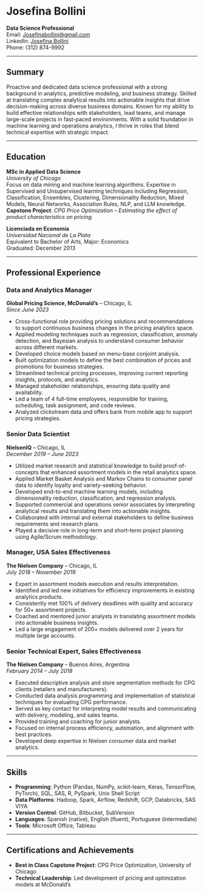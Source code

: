 # Josefina Bollini

**Data Science Professional**  
Email: [Josefinabollini@gmail.com](mailto:Josefinabollini@gmail.com)  
LinkedIn: [Josefina Bollini](https://www.linkedin.com/in/josefina-bollini)  
Phone: (312) 874-9992  

---

## Summary
Proactive and dedicated data science professional with a strong background in analytics, predictive modeling, and business strategy. Skilled at translating complex analytical results into actionable insights that drive decision-making across diverse business domains. Known for my ability to build effective relationships with stakeholders, lead teams, and manage large-scale projects in fast-paced environments. With a solid foundation in machine learning and operations analytics, I thrive in roles that blend technical expertise with strategic impact.

---

## Education

**MSc in Applied Data Science**  
*University of Chicago*  
Focus on data mining and machine learning algorithms. Expertise in Supervised and Unsupervised learning techniques including Regression, Classification, Ensembles, Clustering, Dimensionality Reduction, Mixed Models, Neural Networks, Association Rules, NLP, and LLM knowledge.  
**Capstone Project**: *CPG Price Optimization – Estimating the effect of product characteristics on pricing.*

**Licenciada en Economía**  
*Universidad Nacional de La Plata*  
Equivalent to Bachelor of Arts, Major: Economics  
Graduated: December 2013

---

## Professional Experience

### **Data and Analytics Manager**  
**Global Pricing Science, McDonald’s** – Chicago, IL  
*Since June 2023*  
- Cross-functional role providing pricing solutions and recommendations to support continuous business changes in the pricing analytics space.
- Applied modeling techniques such as regression, classification, anomaly detection, and Bayesian analysis to understand consumer behavior across different markets.
- Developed choice models based on menu-base conjoint analysis.
- Built optimization models to define the best combination of prices and promotions for business strategies.
- Streamlined technical pricing processes, improving current reporting insights, protocols, and analytics.
- Managed stakeholder relationships, ensuring data quality and availability.
- Led a team of 4 full-time employees, responsible for training, scheduling, task assignment, and code reviews.
- Analyzed clickstream data and offers bank from mobile app to support pricing strategies.

### **Senior Data Scientist**  
**NielsenIQ** – Chicago, IL  
*December 2019 – June 2023*  
- Utilized market research and statistical knowledge to build proof-of-concepts that enhanced assortment models in the retail analytics space.
- Applied Market Basket Analysis and Markov Chains to consumer panel data to identify loyalty and variety-seeking behavior.
- Developed end-to-end machine learning models, including dimensionality reduction, classification, and regression analysis.
- Supported commercial and operations senior associates by interpreting analytical results and translating them into actionable insights.
- Collaborated with internal and external stakeholders to define business requirements and research plans.
- Played a decisive role in long-term and short-term project planning using Agile/Scrum methodology.

### **Manager, USA Sales Effectiveness**  
**The Nielsen Company** – Chicago, IL  
*July 2018 – November 2019*  
- Expert in assortment models execution and results interpretation.
- Identified and led new initiatives for efficiency improvements in existing analytics products.
- Consistently met 100% of delivery deadlines with quality and accuracy for 50+ assortment projects.
- Coached and mentored junior analysts in translating assortment models into actionable business insights.
- Led a large engagement of 200+ models delivered over 2 years for multiple large accounts.

### **Senior Technical Expert, Sales Effectiveness**  
**The Nielsen Company** – Buenos Aires, Argentina  
*February 2014 – July 2018*  
- Executed descriptive analysis and store segmentation methods for CPG clients (retailers and manufacturers).
- Conducted data analysis programming and implementation of statistical techniques for evaluating CPG performance.
- Served as key contact for interpreting model results and communicating with delivery, modeling, and sales teams.
- Provided training and coaching for junior analysts.
- Focused on internal process efficiency, automation, and alignment with best practices.
- Developed deep expertise in Nielsen consumer data and market analytics.

---

## Skills

- **Programming**: Python (Pandas, NumPy, scikit-learn, Keras, TensorFlow, PyTorch), SQL, SAS, R, PySpark, Unix Shell Script  
- **Data Platforms**: Hadoop, Spark, Airflow, Redshift, GCP, Databricks, SAS VIYA  
- **Version Control**: GitHub, Bitbucket, SubVersion  
- **Languages**: Spanish (native), English (fluent), Portuguese (intermediate)  
- **Tools**: Microsoft Office, Tableau  

---

## Certifications and Achievements

- **Best in Class Capstone Project**: CPG Price Optimization, University of Chicago
- **Technical Leadership**: Led development of pricing and optimization models at McDonald’s

